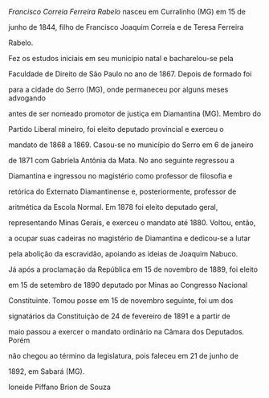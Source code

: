 

*Francisco Correia Ferreira Rabelo* nasceu em Curralinho (MG) em 15 de

junho de 1844, filho de Francisco Joaquim Correia e de Teresa Ferreira

Rabelo.



Fez os estudos iniciais em seu município natal e bacharelou-se pela

Faculdade de Direito de São Paulo no ano de 1867. Depois de formado foi

para a cidade do Serro (MG), onde permaneceu por alguns meses advogando

antes de ser nomeado promotor de justiça em Diamantina (MG). Membro do

Partido Liberal mineiro, foi eleito deputado provincial e exerceu o

mandato de 1868 a 1869. Casou-se no município do Serro em 6 de janeiro

de 1871 com Gabriela Antônia da Mata. No ano seguinte regressou a

Diamantina e ingressou no magistério como professor de filosofia e

retórica do Externato Diamantinense e, posteriormente, professor de

aritmética da Escola Normal. Em 1878 foi eleito deputado geral,

representando Minas Gerais, e exerceu o mandato até 1880. Voltou, então,

a ocupar suas cadeiras no magistério de Diamantina e dedicou-se a lutar

pela abolição da escravidão, apoiando as ideias de Joaquim Nabuco.



Já após a proclamação da República em 15 de novembro de 1889, foi eleito

em 15 de setembro de 1890 deputado por Minas ao Congresso Nacional

Constituinte. Tomou posse em 15 de novembro seguinte, foi um dos

signatários da Constituição de 24 de fevereiro de 1891 e a partir de

maio passou a exercer o mandato ordinário na Câmara dos Deputados. Porém

não chegou ao término da legislatura, pois faleceu em 21 de junho de

1892, em Sabará (MG).



Ioneide Piffano Brion de Souza



